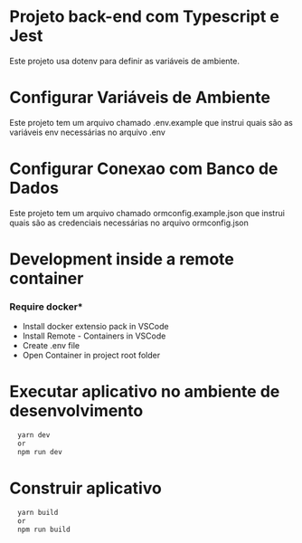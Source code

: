 # Projeto back-end com Typescript e Jest
Este projeto usa dotenv para definir as variáveis ​​de ambiente.

# Configurar Variáveis ​​de Ambiente
Este projeto tem um arquivo chamado .env.example que instrui quais são as variáveis ​​env necessárias no arquivo .env

# Configurar Conexao com Banco ​​de Dados
Este projeto tem um arquivo chamado ormconfig.example.json que instrui quais são as credenciais necessárias no arquivo ormconfig.json

# Development inside a remote container
### Require docker*
- Install docker extensio pack in VSCode
- Install Remote - Containers in VSCode
- Create .env file
- Open Container in project root folder


# Executar aplicativo no ambiente de desenvolvimento
```bash
  yarn dev
  or
  npm run dev
```

# Construir aplicativo
```bash
  yarn build
  or
  npm run build
```
